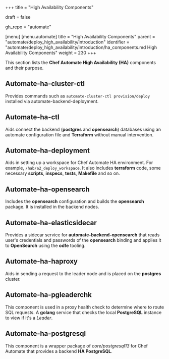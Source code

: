 +++
title = "High Availability Components"

draft = false

gh_repo = "automate"

[menu]
  [menu.automate]
    title = "High Availability Components"
    parent = "automate/deploy_high_availability/introduction"
    identifier = "automate/deploy_high_availability/introduction/ha_components.md High Availability Components"
    weight = 230
+++

This section lists the **Chef Automate High Availability (HA)** components and their purpose.

## Automate-ha-cluster-ctl

Provides commands such as `automate-cluster-ctl provision/deploy` installed via automate-backend-deployment.

## Automate-ha-ctl

Aids connect the backend (**postgres** and **opensearch**) databases using an automate configuration file and **Terraform** without manual intervention.

## Automate-ha-deployment

Aids in setting up a workspace for Chef Automate HA environment. For example, `/hab/a2_deploy_workspace`. It also includes **terraform** code, some necessary **scripts**, **inspecs**, **tests**, **Makefile** and so on.

## Automate-ha-opensearch

Includes the **opensearch** configuration and builds the **opensearch** package. It is installed in the backend nodes.

## Automate-ha-elasticsidecar

Provides a sidecar service for **automate-backend-opensearch** that reads user's credentials and passwords of the **opensearch** binding and applies it to **OpenSearch** using the **odfe** tooling.

## Automate-ha-haproxy

Aids in sending a request to the leader node and is placed on the **postgres** cluster.

## Automate-ha-pgleaderchk

This component is used in a proxy health check to determine where to route SQL requests. A **golang** service that checks the local **PostgreSQL** instance to view if it's a *Leader*.

## Automate-ha-postgresql

This component is a wrapper package of *core/postgresql13* for Chef Automate that provides a backend **HA PostgreSQL**.
